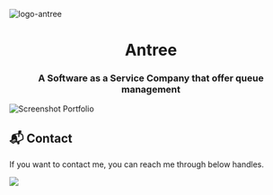 

![logo-antree](https://github.com/faishalwahiduddin/Antree.id/assets/15316893/e210d4fc-196b-4f4b-9206-dc0d613a9d87)


<h1 align="center">Antree</h1> 
<h3 align="center">A Software as a Service Company that offer queue management</h3>

  
![Screenshot Portfolio](https://github.com/faishalwahiduddin/Antree.id/assets/15316893/4d39bcaa-0da6-42cd-80db-d208211a6182)


## 📬 Contact


If you want to contact me, you can reach me through below handles.

<a href="https://www.linkedin.com/in/faishal-wahiduddin/"><img src="https://img.shields.io/badge/LinkedIn-0077B5?style=for-the-badge&logo=linkedin&logoColor=white" ></img></a>
